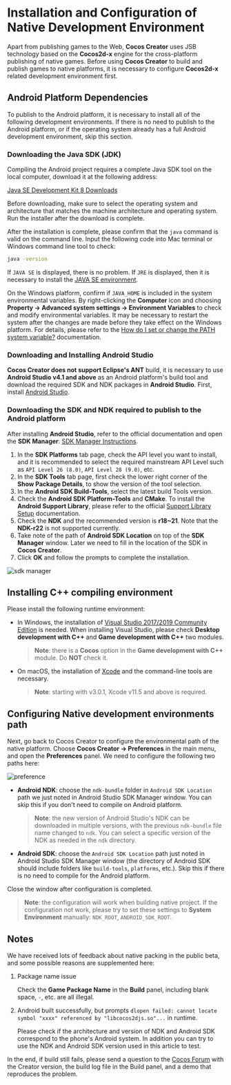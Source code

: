 # Installation and Configuration of Native Development Environment

Apart from publishing games to the Web, **Cocos Creator** uses JSB technology based on the **Cocos2d-x** engine for the cross-platform publishing of native games. Before using **Cocos Creator** to build and publish games to native platforms, it is necessary to configure **Cocos2d-x** related development environment first.

## Android Platform Dependencies

To publish to the Android platform, it is necessary to install all of the following development environments. If there is no need to publish to the Android platform, or if the operating system already has a full Android development environment, skip this section.

### Downloading the Java SDK (JDK)

Compiling the Android project requires a complete Java SDK tool on the local computer, download it at the following address:

[Java SE Development Kit 8 Downloads](https://www.oracle.com/java/technologies/downloads/#java8)

Before downloading, make sure to select the operating system and architecture that matches the machine architecture and operating system. Run the installer after the download is complete.

After the installation is complete, please confirm that the `java` command is valid on the command line. Input the following code into Mac terminal or Windows command line tool to check:

```bash
java -version
```

If `JAVA SE` is displayed, there is no problem. If `JRE` is displayed, then it is necessary to install the [JAVA SE environment](http://www.oracle.com/technetwork/java/javase/downloads/index.html).

On the Windows platform, confirm if `JAVA_HOME` is included in the system environmental variables. By right-clicking the **Computer** icon and choosing **Property -> Advanced system settings -> Environment Variables** to check and modify environmental variables. It may be necessary to restart the system after the changes are made before they take effect on the Windows platform. For details, please refer to the [How do I set or change the PATH system variable?](https://www.java.com/en/download/help/path.xml) documentation.

### Downloading and Installing Android Studio

**Cocos Creator does not support Eclipse's ANT** build, it is necessary to use **Android Studio v4.1 and above** as an Android platform's build tool and download the required SDK and NDK packages in **Android Studio**. First, install [Android Studio](https://developer.android.com/studio#downloads).

### Downloading the SDK and NDK required to publish to the Android platform

After installing **Android Studio**, refer to the official documentation and open the **SDK Manager**: [SDK Manager Instructions](https://developer.android.com/studio/intro/update.html#sdk-manager).

1. In the **SDK Platforms** tab page, check the API level you want to install, and it is recommended to select the required mainstream API Level such as `API Level 26 (8.0)`, `API Level 28 (9.0)`, etc.
2. In the **SDK Tools** tab page, first check the lower right corner of the **Show Package Details**, to show the version of the tool selection.
3. In the **Android SDK Build-Tools**, select the latest build Tools version.
4. Check the **Android SDK Platform-Tools** and **CMake**. To install the **Android Support Library**, please refer to the official [Support Library Setup](https://developer.android.com/topic/libraries/support-library/setup) documentation.
5. Check the **NDK** and the recommended version is **r18~21**. Note that the **NDK-r22** is not supported currently.
6. Take note of the path of **Android SDK Location** on top of the **SDK Manager** window. Later we need to fill in the location of the SDK in **Cocos Creator**.
7. Click **OK** and follow the prompts to complete the installation.

![sdk manager](setup-native-development/sdk-manager.png)

## Installing C++ compiling environment

Please install the following runtime environment:

- In Windows, the installation of [Visual Studio 2017/2019 Community Edition](https://www.visualstudio.com/downloads/download-visual-studio-vs) is needed. When installing Visual Studio, please check **Desktop development with C++** and **Game development with C++** two modules.

  > **Note**: there is a **Cocos** option in the **Game development with C++** module. Do **NOT** check it.

- On macOS, the installation of [Xcode](https://developer.apple.com/xcode/download/) and the command-line tools are necessary.

  > **Note**: starting with v3.0.1, Xcode v11.5 and above is required.

## Configuring Native development environments path

Next, go back to Cocos Creator to configure the environmental path of the native platform. Choose **Cocos Creator -> Preferences** in the main menu, and open the **Preferences** panel. We need to configure the following two paths here:

![preference](setup-native-development/sdk.png)

- **Android NDK**: choose the `ndk-bundle` folder in `Android SDK Location` path we just noted in Android Studio SDK Manager window. You can skip this if you don't need to compile on Android platform.

  > **Note**: the new version of Android Studio's NDK can be downloaded in multiple versions, with the previous `ndk-bundle` file name changed to `ndk`. You can select a specific version of the NDK as needed in the `ndk` directory.

- **Android SDK**: choose the `Android SDK Location` path just noted in Android Studio SDK Manager window (the directory of Android SDK should include folders like `build-tools`, `platforms`, etc.). Skip this if there is no need to compile for the Android platform.

Close the window after configuration is completed.

> **Note**: the configuration will work when building native project. If the configuration not work, please try to set these settings to **System Environment** manually: `NDK_ROOT`, `ANDROID_SDK_ROOT`.

## Notes

We have received lots of feedback about native packing in the public beta, and some possible reasons are supplemented here:

1. Package name issue

    Check the **Game Package Name** in the **Build** panel, including blank space, `-`, etc. are all illegal.

2. Android built successfully, but prompts `dlopen failed: cannot locate symbol "xxxx" referenced by "libcocos2djs.so"...` in runtime.

    Please check if the architecture and version of NDK and Android SDK correspond to the phone's Android system. In addition you can try to use the NDK and Android SDK version used in this article to test.

In the end, if build still fails, please send a question to the [Cocos Forum](https://discuss.cocos2d-x.org/c/33) with the Creator version, the build log file in the Build panel, and a demo that reproduces the problem.
